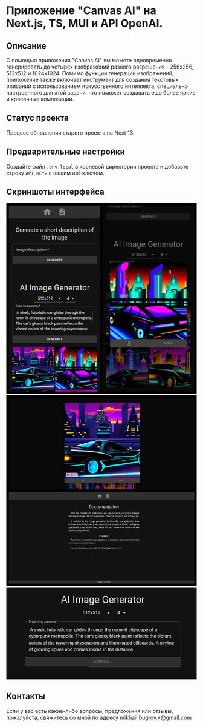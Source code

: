 # Приложение "Canvas AI" на Next.js, TS, MUI и API OpenAI.

## Описание

С помощью приложения "Canvas AI" вы можете одновременно генерировать до четырех изображений разного разрешения - 256x256, 512x512 и 1024x1024.
Помимо функции генерации изображений, приложение также включает инструмент для создания текстовых описаний с использованием искусственного интеллекта, специально настроенного для этой задачи, что поможет создавать еще более яркие и красочные композиции.

## Статус проекта

Процесс обновления старого проекта на Next 13

## Предварительные настройки

Создайте файл `.env.local` в корневой директории проекта и добавьте строку `API_KEY=` с вашим api-ключом.

## Скриншоты интерфейса

![Collage1](./images/Collage1.jpg)
![Collage2](./images/Collage2.jpg)
![ScreenLoading](./images/ScreenLoading.png)

## Контакты

Если у вас есть какие-либо вопросы, предложения или отзывы, пожалуйста, свяжитесь со мной по адресу [mikhail.bugrov.v@gmail.com](mailto:mikhail.bugrov.v@gmail.com)
